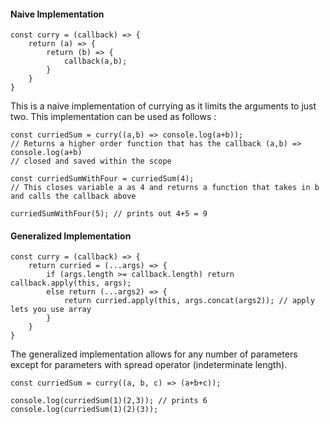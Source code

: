 #### Naive Implementation

```
const curry = (callback) => {
	return (a) => {
		return (b) => {
			callback(a,b);
		}
	}
}
```

This is a naive implementation of currying as it limits the arguments to just two. This implementation can be used as follows :

```
const curriedSum = curry((a,b) => console.log(a+b));
// Returns a higher order function that has the callback (a,b) => console.log(a+b)
// closed and saved within the scope

const curriedSumWithFour = curriedSum(4); 
// This closes variable a as 4 and returns a function that takes in b and calls the callback above

curriedSumWithFour(5); // prints out 4+5 = 9
```

#### Generalized Implementation

```
const curry = (callback) => {
	return curried = (...args) => {
		if (args.length >= callback.length) return callback.apply(this, args);
		else return (...args2) => {
			return curried.apply(this, args.concat(args2)); // apply lets you use array
		}
	}
}
```

The generalized implementation allows for any number of parameters except for parameters with spread operator (indeterminate length).

```
const curriedSum = curry((a, b, c) => (a+b+c));

console.log(curriedSum(1)(2,3)); // prints 6
console.log(curriedSum(1)(2)(3));
```